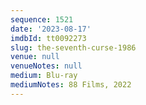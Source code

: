 ```yaml
---
sequence: 1521
date: '2023-08-17'
imdbId: tt0092273
slug: the-seventh-curse-1986
venue: null
venueNotes: null
medium: Blu-ray
mediumNotes: 88 Films, 2022
---
```


